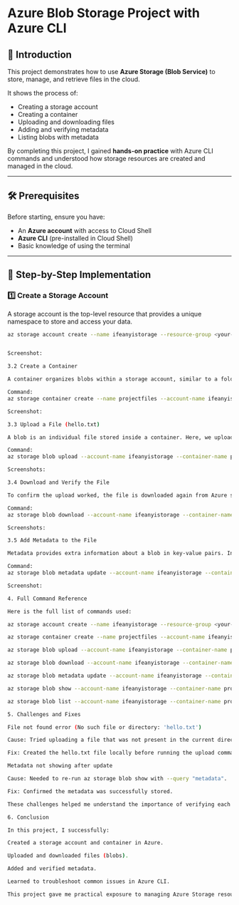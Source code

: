 # Azure Blob Storage Project with Azure CLI  

## 📌 Introduction  
This project demonstrates how to use **Azure Storage (Blob Service)** to store, manage, and retrieve files in the cloud.  

It shows the process of:  
- Creating a storage account  
- Creating a container  
- Uploading and downloading files  
- Adding and verifying metadata  
- Listing blobs with metadata  

By completing this project, I gained **hands-on practice** with Azure CLI commands and understood how storage resources are created and managed in the cloud.  

---

## 🛠️ Prerequisites  
Before starting, ensure you have:  
- An **Azure account** with access to Cloud Shell  
- **Azure CLI** (pre-installed in Cloud Shell)  
- Basic knowledge of using the terminal  

---

## 🚀 Step-by-Step Implementation  

### 1️⃣ Create a Storage Account  
A storage account is the top-level resource that provides a unique namespace to store and access your data.  

```bash
az storage account create --name ifeanyistorage --resource-group <your-resource-group> --location <your-location> --sku Standard_LRS


Screenshot:

3.2 Create a Container

A container organizes blobs within a storage account, similar to a folder in a file system. In this project, the container will store our project files.

Command:
az storage container create --name projectfiles --account-name ifeanyistorage --auth-mode login

Screenshot:

3.3 Upload a File (hello.txt)

A blob is an individual file stored inside a container. Here, we upload a simple text file (hello.txt) to test the upload functionality.

Command:
az storage blob upload --account-name ifeanyistorage --container-name projectfiles --name hello.txt --file hello.txt --auth-mode login

Screenshots:

3.4 Download and Verify the File

To confirm the upload worked, the file is downloaded again from Azure storage and compared locally.

Command:
az storage blob download --account-name ifeanyistorage --container-name projectfiles --name hello.txt --file downloaded-hello.txt --auth-mode login

Screenshots:

3.5 Add Metadata to the File

Metadata provides extra information about a blob in key-value pairs. In this project, metadata identifies the file owner and project name.

Command:
az storage blob metadata update --account-name ifeanyistorage --container-name projectfiles --name hello.txt --metadata owner=ifeanyi project=azurebootcamp --auth-mode login

Screenshot:

4. Full Command Reference

Here is the full list of commands used:

az storage account create --name ifeanyistorage --resource-group <your-resource-group> --location <your-location> --sku Standard_LRS

az storage container create --name projectfiles --account-name ifeanyistorage --auth-mode login

az storage blob upload --account-name ifeanyistorage --container-name projectfiles --name hello.txt --file hello.txt --auth-mode login

az storage blob download --account-name ifeanyistorage --container-name projectfiles --name hello.txt --file downloaded-hello.txt --auth-mode login

az storage blob metadata update --account-name ifeanyistorage --container-name projectfiles --name hello.txt --metadata owner=ifeanyi project=azurebootcamp --auth-mode login

az storage blob show --account-name ifeanyistorage --container-name projectfiles --name hello.txt --auth-mode login --query "metadata"

az storage blob list --account-name ifeanyistorage --container-name projectfiles --auth-mode login --query "[].{name:name, metadata:metadata}" --output json

5. Challenges and Fixes

File not found error (No such file or directory: 'hello.txt')

Cause: Tried uploading a file that was not present in the current directory.

Fix: Created the hello.txt file locally before running the upload command.

Metadata not showing after update

Cause: Needed to re-run az storage blob show with --query "metadata".

Fix: Confirmed the metadata was successfully stored.

These challenges helped me understand the importance of verifying each step and checking file paths carefully.

6. Conclusion

In this project, I successfully:

Created a storage account and container in Azure.

Uploaded and downloaded files (blobs).

Added and verified metadata.

Learned to troubleshoot common issues in Azure CLI.

This project gave me practical exposure to managing Azure Storage resources, which is a foundational skill for cloud computing.


